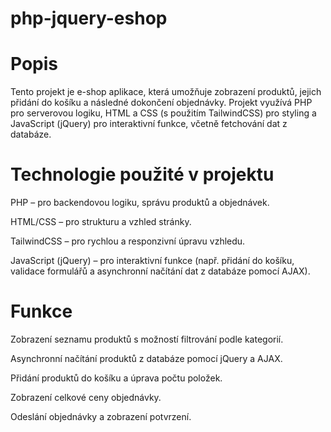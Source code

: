 # php-jquery-eshop

# Popis
Tento projekt je e-shop aplikace, která umožňuje zobrazení produktů, jejich přidání do košíku a následné dokončení objednávky. Projekt využívá PHP pro serverovou logiku, HTML a CSS (s použitím TailwindCSS) pro styling a JavaScript (jQuery) pro interaktivní funkce, včetně fetchování dat z databáze.

# Technologie použité v projektu
PHP – pro backendovou logiku, správu produktů a objednávek.

HTML/CSS – pro strukturu a vzhled stránky.

TailwindCSS – pro rychlou a responzivní úpravu vzhledu.

JavaScript (jQuery) – pro interaktivní funkce (např. přidání do košíku, validace formulářů a asynchronní načítání dat z databáze pomocí AJAX).

# Funkce
Zobrazení seznamu produktů s možností filtrování podle kategorií.

Asynchronní načítání produktů z databáze pomocí jQuery a AJAX.

Přidání produktů do košíku a úprava počtu položek.

Zobrazení celkové ceny objednávky.

Odeslání objednávky a zobrazení potvrzení.
